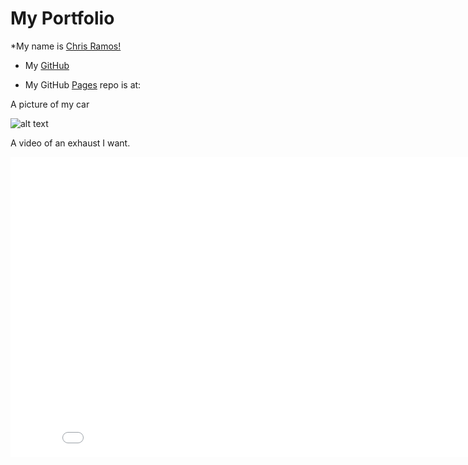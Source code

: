 # My Portfolio

*My name is [Chris Ramos!](twitter.com/chrisram0s)

* My [GitHub](https://github.com/ChrisRam0s)

* My GitHub [Pages](https://github.com/ChrisRam0s/ChrisRam0s.github.io) repo is at:

A picture of my car

![alt text](http://imgur.com/OjVfoMi)

A video of an exhaust I want.

<iframe width="853" height="480" src="//www.youtube.com/embed/H33H1PaoCqM" frameborder="0" allowfullscreen></iframe>
